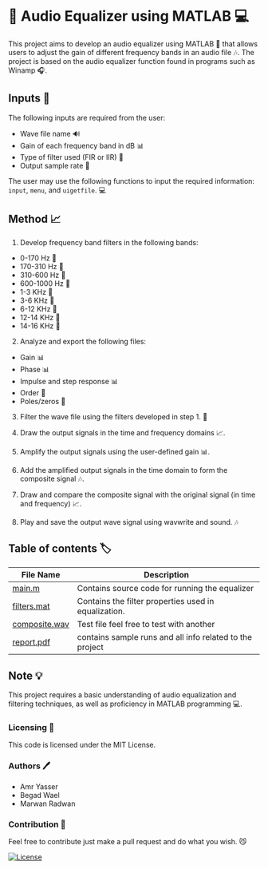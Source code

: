 # 🎵 Audio Equalizer using MATLAB 💻
This project aims to develop an audio equalizer using MATLAB 🔧 that allows users to adjust the gain of different frequency bands in an audio file 🎶. The project is based on the audio equalizer function found in programs such as Winamp 🎧.

## Inputs 💾
The following inputs are required from the user:

* Wave file name 🔊
* Gain of each frequency band in dB 📊
* Type of filter used (FIR or IIR) 🔢
* Output sample rate 🔢

The user may use the following functions to input the required information: `input`, `menu`, and `uigetfile`. 💻

## Method 📈
1. Develop frequency band filters in the following bands:
* 0-170 Hz 🔢
* 170-310 Hz 🔢
* 310-600 Hz 🔢
* 600-1000 Hz 🔢
* 1-3 KHz 🔢
* 3-6 KHz 🔢
* 6-12 KHz 🔢
* 12-14 KHz 🔢
* 14-16 KHz 🔢
2. Analyze and export the following files:
* Gain 📊
* Phase 📊
* Impulse and step response 📊
* Order 🔢
* Poles/zeros 🔢

3. Filter the wave file using the filters developed in step 1. 🔢
4. Draw the output signals in the time and frequency domains 📈.
5. Amplify the output signals using the user-defined gain 📊.
6. Add the amplified output signals in the time domain to form the composite signal 🎶.

7. Draw and compare the composite signal with the original signal (in time and frequency) 📈.

8. Play and save the output wave signal using wavwrite and sound. 🎶

## Table of contents :label:

| File Name | Description                                                                                      |
|-----------|--------------------------------------------------------------------------------------------------|
| [main.m](https://github.com/XMaroRadoX/Audio_equalizer_using_matlab/blob/master/main.m)   | Contains source code for running the equalizer
| [filters.mat](https://github.com/XMaroRadoX/Audio_equalizer_using_matlab/blob/master/filters.mat)  | Contains the filter properties used in equalization.                                                                    |
| [composite.wav](https://github.com/XMaroRadoX/Audio_equalizer_using_matlab/blob/master/composite.wav)| Test file feel free to test with another|
| [report.pdf](https://github.com/XMaroRadoX/Audio_equalizer_using_matlab/blob/master/report.pdf)| contains sample runs and all info related to the project


## Note 💡
This project requires a basic understanding of audio equalization and filtering techniques, as well as proficiency in MATLAB programming 💻.

### Licensing :pencil:

This code is licensed under the MIT License.

### Authors :pen:

* Amr Yasser
* Begad Wael
* Marwan Radwan

### Contribution :clinking_glasses:

Feel free to contribute just make a pull request and do what you wish. 😼

[![License](https://img.shields.io/badge/License-MIT-red.svg)](https://opensource.org/licenses/MIT)
